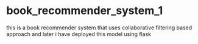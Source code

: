 # book_recommender_system_1
this is a book recommender system that uses collaborative filtering based approach and later i have deployed this model using flask
